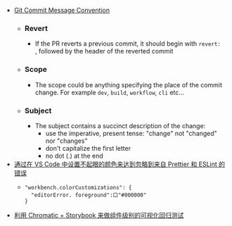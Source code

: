 - [Git Commit Message Convention](https://github.com/vitejs/vite/blob/main/.github/commit-convention.md)
	- ### Revert
		- If the PR reverts a previous commit, it should begin with `revert: `, followed by the header of the reverted commit
	- ### [](https://github.com/vitejs/vite/blob/main/.github/commit-convention.md#scope) Scope
		- The scope could be anything specifying the place of the commit change. For example `dev`, `build`, `workflow`, `cli` etc...
	- ### [](https://github.com/vitejs/vite/blob/main/.github/commit-convention.md#subject) Subject
		- The subject contains a succinct description of the change:
			- use the imperative, present tense: "change" not "changed" nor "changes"
			- don't capitalize the first letter
			- no dot (.) at the end
- [通过在 VS Code 中设置不起眼的颜色来达到忽略到来自 Prettier 和 ESLint 的错误](https://twitter.com/bennycode/status/1691488648263503872)
	- ```
	  "workbench.colorCustomizations": { 
	  	"editorError. foreground":口"#000000"
	  }
	  ```
- [利用 Chromatic + Storybook 来做组件级别的可视化回归测试](https://www.cythilya.tw/2022/03/04/visual-testing-in-component-level-with-chromatic-and-storybook/)